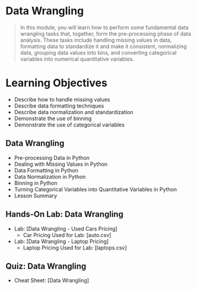 # Data Wrangling
> In this module, you will learn how to perform some fundamental data wrangling tasks that, together, form the pre-processing phase of data analysis. These tasks include handling missing values in data, formatting data to standardize it and make it consistent, normalizing data, grouping data values into bins, and converting categorical variables into numerical quantitative variables.
# Learning Objectives
- Describe how to handle missing values
- Describe data formatting techniques
- Describe data normalization and standardization
- Demonstrate the use of binning
- Demonstrate the use of categorical variables
## Data Wrangling
- Pre-processing Data in Python
- Dealing with Missing Values in Python
- Data Formatting in Python
- Data Normalization in Python
- Binning in Python
- Turning Categorical Variables into Quantitative Variables in Python
- Lesson Summary
## Hands-On Lab: Data Wrangling
- Lab: [Data Wrangling - Used Cars Pricing]
    - Car Pricing Used for Lab: [auto.csv]
- Lab: [Data Wrangling - Laptop Pricing]
    - Laptop Pricing Used for Lab: [laptops.csv]
## Quiz: Data Wrangling
- Cheat Sheet: [Data Wrangling]
